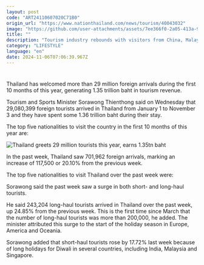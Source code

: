 ```yaml
---
layout: post
code: "ART24110607020C71B0"
origin_url: "https://www.nationthailand.com/news/tourism/40043032"
image: "https://github.com/user-attachments/assets/7ee366f0-2a05-413a-9e97-ec6207c598ac"
title: ""
description: "Tourism industry rebounds with visitors from China, Malaysia, India, South Korea and Russia leading the list; recent spike attributed to winter holidays and Diwali break"
category: "LIFESTYLE"
language: "en"
date: 2024-11-06T07:06:39.967Z
---
```


# 









Thailand has welcomed more than 29 million foreign arrivals during the first 10 months of this year, generating 1.35 trillion baht in tourism revenue.

Tourism and Sports Minister Sorawong Thienthong said on Wednesday that 29,080,399 foreign tourists arrived in Thailand from January 1 to November 3 and they have spent some 1.36 trillion baht during their stay.

The top five nationalities to visit the country in the first 10 months of this year are:

  ![Thailand greets 29 million tourists this year, earns 1.35tn baht](https://github.com/user-attachments/assets/40ca6981-356c-4773-a5df-adef02598779)

In the past week, Thailand saw 701,962 foreign arrivals, marking an increase of 117,500 or 20.10% from the previous week.

The top five nationalities to visit Thailand over the past week were:

Sorawong said the past week saw a surge in both short- and long-haul tourists.

He said 243,204 long-haul tourists arrived in Thailand over the past week, up 24.85% from the previous week. This is the first time since March that the number of long-haul tourists was more than 200,000, he added. The minister attributed this surge to the start of the holiday season in Europe, America and Oceania.

Sorawong added that short-haul tourists rose by 17.72% last week because of long holidays for Diwali in several countries, including India, Malaysia and Singapore.
